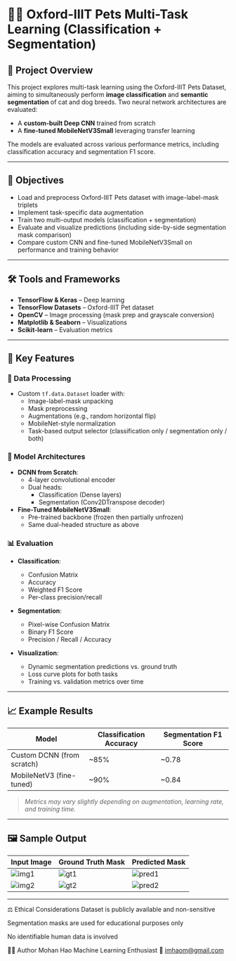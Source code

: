 # 🐶🐱 Oxford-IIIT Pets Multi-Task Learning (Classification + Segmentation)

## 📘 Project Overview

This project explores multi-task learning using the Oxford-IIIT Pets Dataset, aiming to simultaneously perform **image classification** and **semantic segmentation** of cat and dog breeds. Two neural network architectures are evaluated:

- A **custom-built Deep CNN** trained from scratch
- A **fine-tuned MobileNetV3Small** leveraging transfer learning

The models are evaluated across various performance metrics, including classification accuracy and segmentation F1 score.

---

## 🧠 Objectives

- Load and preprocess Oxford-IIIT Pets dataset with image-label-mask triplets
- Implement task-specific data augmentation
- Train two multi-output models (classification + segmentation)
- Evaluate and visualize predictions (including side-by-side segmentation mask comparison)
- Compare custom CNN and fine-tuned MobileNetV3Small on performance and training behavior

---

## 🛠️ Tools and Frameworks

- **TensorFlow & Keras** – Deep learning
- **TensorFlow Datasets** – Oxford-IIIT Pet dataset
- **OpenCV** – Image processing (mask prep and grayscale conversion)
- **Matplotlib & Seaborn** – Visualizations
- **Scikit-learn** – Evaluation metrics

---

## 🧪 Key Features

### 📂 Data Processing
- Custom `tf.data.Dataset` loader with:
  - Image-label-mask unpacking
  - Mask preprocessing
  - Augmentations (e.g., random horizontal flip)
  - MobileNet-style normalization
  - Task-based output selector (classification only / segmentation only / both)

### 🧱 Model Architectures
- **DCNN from Scratch**:
  - 4-layer convolutional encoder
  - Dual heads:
    - Classification (Dense layers)
    - Segmentation (Conv2DTranspose decoder)
- **Fine-Tuned MobileNetV3Small**:
  - Pre-trained backbone (frozen then partially unfrozen)
  - Same dual-headed structure as above

### 📊 Evaluation
- **Classification**:
  - Confusion Matrix
  - Accuracy
  - Weighted F1 Score
  - Per-class precision/recall

- **Segmentation**:
  - Pixel-wise Confusion Matrix
  - Binary F1 Score
  - Precision / Recall / Accuracy

- **Visualization**:
  - Dynamic segmentation predictions vs. ground truth
  - Loss curve plots for both tasks
  - Training vs. validation metrics over time

---

## 📈 Example Results

| Model                      | Classification Accuracy | Segmentation F1 Score |
|---------------------------|--------------------------|------------------------|
| Custom DCNN (from scratch)|         ~85%             |        ~0.78           |
| MobileNetV3 (fine-tuned)  |         ~90%             |        ~0.84           |

> *Metrics may vary slightly depending on augmentation, learning rate, and training time.*

---

## 🖼️ Sample Output

| Input Image | Ground Truth Mask | Predicted Mask |
|-------------|-------------------|----------------|
| ![img1](./samples/img1.png) | ![gt1](./samples/gt1.png) | ![pred1](./samples/pred1.png) |
| ![img2](./samples/img2.png) | ![gt2](./samples/gt2.png) | ![pred2](./samples/pred2.png) |

---

⚖️ Ethical Considerations
Dataset is publicly available and non-sensitive

Segmentation masks are used for educational purposes only

No identifiable human data is involved

👨‍💻 Author
Mohan Hao
Machine Learning Enthusiast
📧 imhaom@gmail.com
